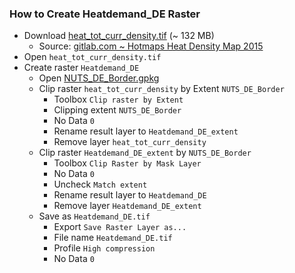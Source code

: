 ### How to Create Heatdemand_DE Raster

- Download [heat_tot_curr_density.tif](https://gitlab.com/hotmaps/heat/heat_tot_curr_density/-/raw/master/data/heat_tot_curr_density.tif) (~ 132 MB)
  - Source: [gitlab.com ~ Hotmaps Heat Density Map 2015](https://gitlab.com/hotmaps/heat/heat_tot_curr_density/-/tree/master/)
- Open `heat_tot_curr_density.tif`
- Create raster `Heatdemand_DE`
    - Open [NUTS_DE_Border.gpkg](data/NUTS_DE/NUTS_DE_Border.gpkg)
    - Clip raster `heat_tot_curr_density` by Extent `NUTS_DE_Border`
      - Toolbox `Clip raster by Extent`
      - Clipping extent `NUTS_DE_Border`
      - No Data `0`
      - Rename result layer to `Heatdemand_DE_extent`
      - Remove layer `heat_tot_curr_density`
    - Clip raster `Heatdemand_DE_extent` by `NUTS_DE_Border`
      - Toolbox `Clip Raster by Mask Layer`
      - No Data `0`
      - Uncheck `Match extent`
      - Rename result layer to `Heatdemand_DE`
      - Remove layer `Heatdemand_DE_extent`
    - Save as `Heatdemand_DE.tif`
      - Export `Save Raster Layer as...`
      - File name `Heatdemand_DE.tif`
      - Profile `High compression`
      - No Data `0`
